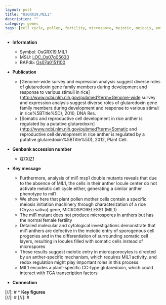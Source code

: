 ```yaml
---
layout: post
title: "OsGRX19,MIL1"
description: ""
category: genes
tags: [cell cycle, pollen, fertility, microspore, meiotic, meiosis, anther, transcription factor]
---
```


* **Information**  
    + Symbol: OsGRX19,MIL1  
    + MSU: [LOC_Os07g05630](http://rice.plantbiology.msu.edu/cgi-bin/ORF_infopage.cgi?orf=LOC_Os07g05630)  
    + RAPdb: [Os07g0151100](http://rapdb.dna.affrc.go.jp/viewer/gbrowse_details/irgsp1?name=Os07g0151100)  

* **Publication**  
    + [Genome-wide survey and expression analysis suggest diverse roles of glutaredoxin gene family members during development and response to various stimuli in rice](http://www.ncbi.nlm.nih.gov/pubmed?term=Genome-wide survey and expression analysis suggest diverse roles of glutaredoxin gene family members during development and response to various stimuli in rice%5BTitle%5D), 2010, DNA Res.
    + [Somatic and reproductive cell development in rice anther is regulated by a putative glutaredoxin](http://www.ncbi.nlm.nih.gov/pubmed?term=Somatic and reproductive cell development in rice anther is regulated by a putative glutaredoxin%5BTitle%5D), 2012, Plant Cell.

* **Genbank accession number**  
    + [Q7XIZ1](http://www.ncbi.nlm.nih.gov/nuccore/Q7XIZ1)

* **Key message**  
    + Furthermore, analysis of mil1 msp1 double mutants reveals that due to the absence of MIL1, the cells in their anther locule center do not activate meiotic cell cycle either, generating a similar anther phenotype to mil1
    + We show here that plant pollen mother cells contain a specific meiosis initiation machinery through characterization of a rice (Oryza sativa) gene, MICROSPORELESS1 (MIL1)
    + The mil1 mutant does not produce microspores in anthers but has the normal female fertility
    + Detailed molecular and cytological investigations demonstrate that mil1 anthers are defective in the meiotic entry of sporogenous cell progenies and in the differentiation of surrounding somatic cell layers, resulting in locules filled with somatic cells instead of microspores
    + These results suggest meiotic entry in microsporocytes is directed by an anther-specific mechanism, which requires MIL1 activity, and redox regulation might play important roles in this process
    + MIL1 encodes a plant-specific CC-type glutaredoxin, which could interact with TGA transcription factors

* **Connection**  

[//]: # * **Key figures**  
[//]: # 
[//]: # 

